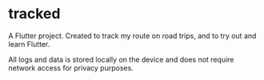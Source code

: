 # tracked

A Flutter project. Created to track my route on road trips, and to try out and learn Flutter.

All logs and data is stored locally on the device and does not require network access for privacy purposes.

